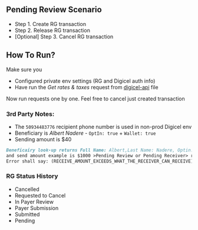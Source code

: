 ## Pending Review Scenario

- Step 1. Create RG transaction
- Step 2. Release RG transaction
- [Optional] Step 3. Cancel RG transaction 

## How To Run?

Make sure you
- Configured private env settings (RG and Digicel auth info)
- Have run the _Get rates & taxes_ request from [digicel-api]() file

Now run requests one by one. Feel free to cancel just created transaction

### 3rd Party Notes:

- The `50934483776` recipient phone number is used in non-prod Digicel env
- Beneficiary is _Albert Nadere_ - `OptIn: true` + `Wallet: true`
- Sending amount is $40

```md
Beneficairy look-up returns Full Name: Albert,Last Name: Nadere, Optin: true and Wallet: True,
and send amount example is $1000 >Pending Review or Pending Receiver> return error code when exceeding the Wallet Limits.
Error shall say: (RECEIVE_AMOUNT_EXCEEDS_WHAT_THE_RECEIVER_CAN_RECEIVE)
```

### RG Status History

- Cancelled
- Requested to Cancel
- In Payer Review
- Payer Submission
- Submitted
- Pending